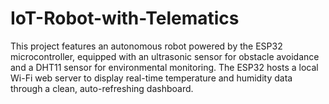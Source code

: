# IoT-Robot-with-Telematics
This project features an autonomous robot powered by the ESP32 microcontroller, equipped with an ultrasonic sensor for obstacle avoidance and a DHT11 sensor for environmental monitoring. The ESP32 hosts a local Wi-Fi web server to display real-time temperature and humidity data through a clean, auto-refreshing dashboard.

